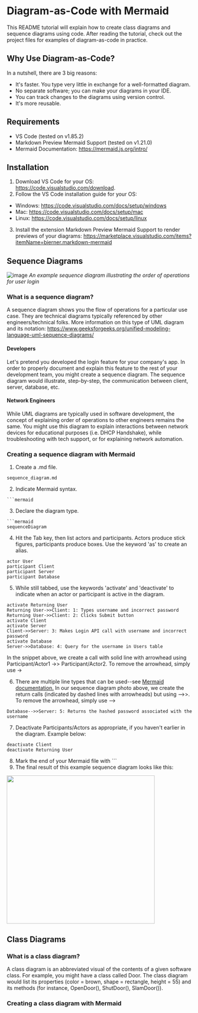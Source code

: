 # Diagram-as-Code with Mermaid
This README tutorial will explain how to create class diagrams and sequence diagrams using code. After reading the tutorial, check out the project files for examples of diagram-as-code in practice.

## Why Use Diagram-as-Code?
In a nutshell, there are 3 big reasons:
* It's faster. You type very little in exchange for a well-formatted diagram.
* No separate software; you can make your diagrams in your IDE.
* You can track changes to the diagrams using version control. 
* It's more reusable.

## Requirements 
* VS Code (tested on v1.85.2)
* Markdown Preview Mermaid Support (tested on v1.21.0)
* Mermaid Documentation: https://mermaid.js.org/intro/

## Installation
1. Download VS Code for your OS: https://code.visualstudio.com/download.
2. Follow the VS Code installation guide for your OS:<br>
  * Windows: https://code.visualstudio.com/docs/setup/windows
  * Mac: https://code.visualstudio.com/docs/setup/mac
  * Linux: https://code.visualstudio.com/docs/setup/linux
3. Install the extension Markdown Preview Mermaid Support to render previews of your diagrams: https://marketplace.visualstudio.com/items?itemName=bierner.markdown-mermaid

## Sequence Diagrams
![image](https://github.com/erdietri/DiagramAsCode_Mermaid/assets/37638931/78d9af84-94df-4876-b42e-861377b643e3)
<i>An example sequence diagram illustrating the order of operations for user login</i>
### What is a sequence diagram?
A sequence diagram shows you the flow of operations for a particular use case. They are technical diagrams typically referenced by other engineers/technical folks. More information on this type of UML diagram and its notation: https://www.geeksforgeeks.org/unified-modeling-language-uml-sequence-diagrams/ 
#### Developers
Let's pretend you developed the login feature for your company's app. In order to properly document and explain this feature to the rest of your development team, you might create a sequence diagram. The sequence diagram would illustrate, step-by-step, the communication between client, server, database, etc. 
#### Network Engineers 
While UML diagrams are typically used in software development, the concept of explaining order of operations to other engineers remains the same. You might use this diagram to explain interactions between network devices for educational purposes (i.e. DHCP Handshake), while troubleshooting with tech support, or for explaining network automation.
### Creating a sequence diagram with Mermaid
1. Create a .md file.
```
sequence_diagram.md
```
2. Indicate Mermaid syntax.
```
```mermaid
```
3. Declare the diagram type.
```
```mermaid
sequenceDiagram
```
4. Hit the Tab key, then list actors and participants. Actors produce stick figures, participants produce boxes. Use the keyword 'as' to create an alias.
```
actor User
participant Client
participant Server
participant Database
```
5. While still tabbed, use the keywords 'activate' and 'deactivate' to indicate when an actor or participant is active in the diagram.
```
activate Returning User
Returning User->>Client: 1: Types username and incorrect password
Returning User->>Client: 2: Clicks Submit button
activate Client
activate Server
Client->>Server: 3: Makes Login API call with username and incorrect password
activate Database
Server->>Database: 4: Query for the username in Users table
```
In the snippet above, we create a call with solid line with arrowhead using Participant/Actor1 ->> Participant/Actor2. To remove the arrowhead, simply use ->

6. There are multiple line types that can be used--see <a href=https://mermaid.js.org/intro/> Mermaid documentation.</a> In our sequence diagram photo above, we create the return calls (indicated by dashed lines with arrowheads) but using -->>. To remove the arrowhead, simply use -->
```
Database-->>Server: 5: Returns the hashed password associated with the username
```

7. Deactivate Participants/Actors as appropriate, if you haven't earlier in the diagram. Example below: 
```
deactivate Client
deactivate Returning User
```
8. Mark the end of your Mermaid file with ```
9. The final result of this example sequence diagram looks like this:
<img src="https://github.com/erdietri/DiagramAsCode_Mermaid/assets/37638931/2edb0a51-7645-4e4b-8d2a-b93312d15cbe" width="400">


## Class Diagrams
### What is a class diagram?
A class diagram is an abbreviated visual of the contents of a given software class. For example, you might have a class called Door. The class diagram would list its properties (color = brown, shape = rectangle, height = 55) and its methods (for instance, OpenDoor(), ShutDoor(), SlamDoor()). 
### Creating a class diagram with Mermaid

